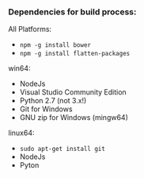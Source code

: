 
### Dependencies for build process:

All Platforms:

* `npm -g install bower`
* `npm -g install flatten-packages`

win64:

* NodeJs
* Visual Studio Community Edition
* Python 2.7 (not 3.x!)
* Git for Windows
* GNU zip for Windows (mingw64)

linux64:

* `sudo apt-get install git`
* NodeJs
* Pyton


